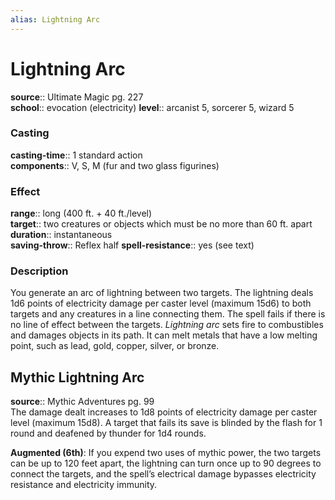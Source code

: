 ```yaml
---
alias: Lightning Arc
---
```


# Lightning Arc 

**source**:: Ultimate Magic pg. 227  
**school**:: evocation (electricity)
**level**:: arcanist 5, sorcerer 5, wizard 5

### Casting 

**casting-time**:: 1 standard action  
**components**:: V, S, M (fur and two glass figurines)

### Effect 

**range**:: long (400 ft. + 40 ft./level)  
**target**:: two creatures or objects which must be no more than 60 ft. apart  
**duration**:: instantaneous  
**saving-throw**:: Reflex half
**spell-resistance**:: yes (see text)

### Description 

You generate an arc of lightning between two targets. The lightning deals 1d6 points of electricity damage per caster level (maximum 15d6) to both targets and any creatures in a line connecting them. The spell fails if there is no line of effect between the targets. *Lightning arc* sets fire to combustibles and damages objects in its path. It can melt metals that have a low melting point, such as lead, gold, copper, silver, or bronze.

## Mythic Lightning Arc 

**source**:: Mythic Adventures pg. 99  
The damage dealt increases to 1d8 points of electricity damage per caster level (maximum 15d8). A target that fails its save is blinded by the flash for 1 round and deafened by thunder for 1d4 rounds.  
  
**Augmented (6th)**: If you expend two uses of mythic power, the two targets can be up to 120 feet apart, the lightning can turn once up to 90 degrees to connect the targets, and the spell’s electrical damage bypasses electricity resistance and electricity immunity.
